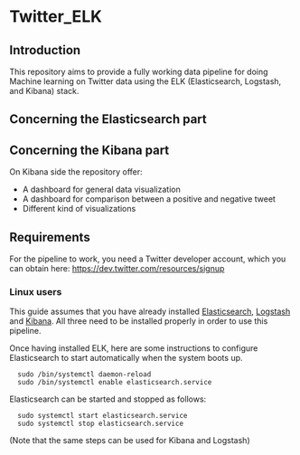 # Twitter_ELK
## Introduction
This repository aims to provide a fully working data pipeline for doing Machine learning on Twitter data using the ELK (Elasticsearch, Logstash, and Kibana) stack.
## Concerning the Elasticsearch part
## Concerning the Kibana part
On Kibana side the repository offer:

* A dashboard for general data visualization
* A dashboard for comparison between a positive and negative tweet
* Different kind of visualizations
## Requirements

For the pipeline to work, you need a Twitter developer account, which you can obtain here: https://dev.twitter.com/resources/signup

### Linux users

This guide assumes that you have already installed [Elasticsearch](https://www.elastic.co/guide/en/elasticsearch/reference/current/setup.html), [Logstash](https://www.elastic.co/guide/en/logstash/current/installing-logstash.html) and [Kibana](https://www.elastic.co/guide/en/kibana/current/install.html). All three need to be installed properly in order to use this pipeline.

Once having installed ELK, here are some instructions to configure Elasticsearch to start automatically when the system boots up.

      sudo /bin/systemctl daemon-reload
      sudo /bin/systemctl enable elasticsearch.service

Elasticsearch can be started and stopped as follows:

      sudo systemctl start elasticsearch.service
      sudo systemctl stop elasticsearch.service

(Note that the same steps can be used for Kibana and Logstash)
